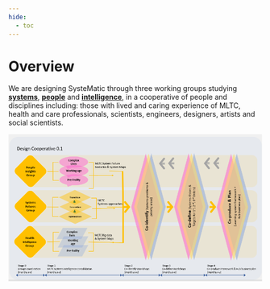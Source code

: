 ```yaml
---
hide:
  - toc
---
```


# Overview
We are designing SysteMatic through three working groups studying [**systems**](docs/design-cooperative/systems-futures.md), [**people**](docs/design-cooperative/people-insights.md) and [**intelligence**](docs/design-cooperative/health-intelligence.md), in a cooperative of people and disciplines including: those with lived and caring experience of MLTC, health and care professionals, scientists, engineers, designers, artists and social scientists.

[![Design Coop 0.1 Diagram](../assets/design-coop.png)](https://www.google.com)
